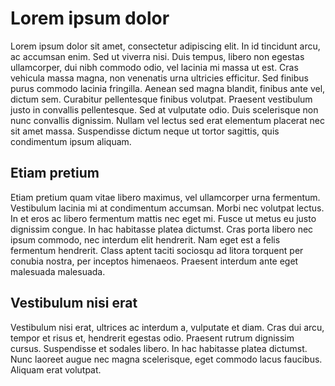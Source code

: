# Lorem ipsum dolor

Lorem ipsum dolor sit amet, consectetur adipiscing elit. In id tincidunt arcu, ac accumsan enim. Sed ut viverra nisi. Duis tempus, libero non egestas ullamcorper, dui nibh commodo odio, vel lacinia mi massa ut est. Cras vehicula massa magna, non venenatis urna ultricies efficitur. Sed finibus purus commodo lacinia fringilla. Aenean sed magna blandit, finibus ante vel, dictum sem. Curabitur pellentesque finibus volutpat. Praesent vestibulum justo in convallis pellentesque. Sed at vulputate odio. Duis scelerisque non nunc convallis dignissim. Nullam vel lectus sed erat elementum placerat nec sit amet massa. Suspendisse dictum neque ut tortor sagittis, quis condimentum ipsum aliquam.


## Etiam pretium 

Etiam pretium quam vitae libero maximus, vel ullamcorper urna fermentum. Vestibulum lacinia mi at condimentum accumsan. Morbi nec volutpat lectus. In et eros ac libero fermentum mattis nec eget mi. Fusce ut metus eu justo dignissim congue. In hac habitasse platea dictumst. Cras porta libero nec ipsum commodo, nec interdum elit hendrerit. Nam eget est a felis fermentum hendrerit. Class aptent taciti sociosqu ad litora torquent per conubia nostra, per inceptos himenaeos. Praesent interdum ante eget malesuada malesuada.


## Vestibulum nisi erat

Vestibulum nisi erat, ultrices ac interdum a, vulputate et diam. Cras dui arcu, tempor et risus et, hendrerit egestas odio. Praesent rutrum dignissim cursus. Suspendisse et sodales libero. In hac habitasse platea dictumst. Nunc laoreet augue nec magna scelerisque, eget commodo lacus faucibus. Aliquam erat volutpat. 
